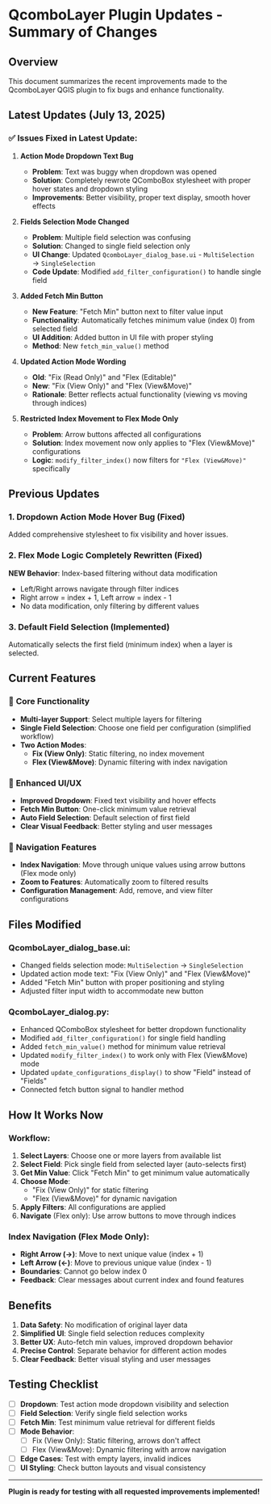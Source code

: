 # QcomboLayer Plugin Updates - Summary of Changes

## Overview
This document summarizes the recent improvements made to the QcomboLayer QGIS plugin to fix bugs and enhance functionality.

## Latest Updates (July 13, 2025)

### ✅ **Issues Fixed in Latest Update:**

1. **Action Mode Dropdown Text Bug**
   - **Problem**: Text was buggy when dropdown was opened
   - **Solution**: Completely rewrote QComboBox stylesheet with proper hover states and dropdown styling
   - **Improvements**: Better visibility, proper text display, smooth hover effects

2. **Fields Selection Mode Changed**
   - **Problem**: Multiple field selection was confusing
   - **Solution**: Changed to single field selection only
   - **UI Change**: Updated `QcomboLayer_dialog_base.ui` - `MultiSelection` → `SingleSelection`
   - **Code Update**: Modified `add_filter_configuration()` to handle single field

3. **Added Fetch Min Button**
   - **New Feature**: "Fetch Min" button next to filter value input
   - **Functionality**: Automatically fetches minimum value (index 0) from selected field
   - **UI Addition**: Added button in UI file with proper styling
   - **Method**: New `fetch_min_value()` method

4. **Updated Action Mode Wording**
   - **Old**: "Fix (Read Only)" and "Flex (Editable)"
   - **New**: "Fix (View Only)" and "Flex (View&Move)"
   - **Rationale**: Better reflects actual functionality (viewing vs moving through indices)

5. **Restricted Index Movement to Flex Mode Only**
   - **Problem**: Arrow buttons affected all configurations
   - **Solution**: Index movement now only applies to "Flex (View&Move)" configurations
   - **Logic**: `modify_filter_index()` now filters for `"Flex (View&Move)"` specifically

## Previous Updates

### 1. Dropdown Action Mode Hover Bug (Fixed)
Added comprehensive stylesheet to fix visibility and hover issues.

### 2. Flex Mode Logic Completely Rewritten (Fixed)
**NEW Behavior**: Index-based filtering without data modification
- Left/Right arrows navigate through filter indices
- Right arrow = index + 1, Left arrow = index - 1
- No data modification, only filtering by different values

### 3. Default Field Selection (Implemented)
Automatically selects the first field (minimum index) when a layer is selected.

## Current Features

### 🎯 **Core Functionality**
- **Multi-layer Support**: Select multiple layers for filtering
- **Single Field Selection**: Choose one field per configuration (simplified workflow)
- **Two Action Modes**:
  - **Fix (View Only)**: Static filtering, no index movement
  - **Flex (View&Move)**: Dynamic filtering with index navigation

### 🔧 **Enhanced UI/UX**
- **Improved Dropdown**: Fixed text visibility and hover effects
- **Fetch Min Button**: One-click minimum value retrieval
- **Auto Field Selection**: Default selection of first field
- **Clear Visual Feedback**: Better styling and user messages

### 🚀 **Navigation Features**
- **Index Navigation**: Move through unique values using arrow buttons (Flex mode only)
- **Zoom to Features**: Automatically zoom to filtered results
- **Configuration Management**: Add, remove, and view filter configurations

## Files Modified

### **QcomboLayer_dialog_base.ui**:
- Changed fields selection mode: `MultiSelection` → `SingleSelection`
- Updated action mode text: "Fix (View Only)" and "Flex (View&Move)"
- Added "Fetch Min" button with proper positioning and styling
- Adjusted filter input width to accommodate new button

### **QcomboLayer_dialog.py**:
- Enhanced QComboBox stylesheet for better dropdown functionality
- Modified `add_filter_configuration()` for single field handling
- Added `fetch_min_value()` method for minimum value retrieval
- Updated `modify_filter_index()` to work only with Flex (View&Move) mode
- Updated `update_configurations_display()` to show "Field" instead of "Fields"
- Connected fetch button signal to handler method

## How It Works Now

### **Workflow**:
1. **Select Layers**: Choose one or more layers from available list
2. **Select Field**: Pick single field from selected layer (auto-selects first)
3. **Get Min Value**: Click "Fetch Min" to get minimum value automatically
4. **Choose Mode**: 
   - "Fix (View Only)" for static filtering
   - "Flex (View&Move)" for dynamic navigation
5. **Apply Filters**: All configurations are applied
6. **Navigate** (Flex only): Use arrow buttons to move through indices

### **Index Navigation** (Flex Mode Only):
- **Right Arrow (→)**: Move to next unique value (index + 1)
- **Left Arrow (←)**: Move to previous unique value (index - 1)
- **Boundaries**: Cannot go below index 0
- **Feedback**: Clear messages about current index and found features

## Benefits

1. **Data Safety**: No modification of original layer data
2. **Simplified UI**: Single field selection reduces complexity
3. **Better UX**: Auto-fetch min values, improved dropdown behavior
4. **Precise Control**: Separate behavior for different action modes
5. **Clear Feedback**: Better visual styling and user messages

## Testing Checklist

- [ ] **Dropdown**: Test action mode dropdown visibility and selection
- [ ] **Field Selection**: Verify single field selection works
- [ ] **Fetch Min**: Test minimum value retrieval for different fields
- [ ] **Mode Behavior**: 
  - [ ] Fix (View Only): Static filtering, arrows don't affect
  - [ ] Flex (View&Move): Dynamic filtering with arrow navigation
- [ ] **Edge Cases**: Test with empty layers, invalid indices
- [ ] **UI Styling**: Check button layouts and visual consistency

---

**Plugin is ready for testing with all requested improvements implemented!**
